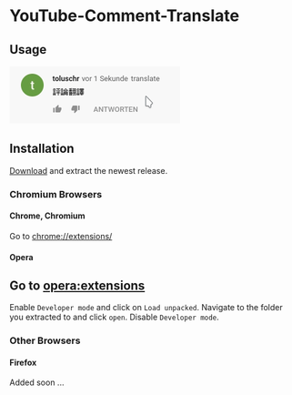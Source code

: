 # YouTube-Comment-Translate

## Usage
![](res/usage.gif)

## Installation
[Download](YouTube-Comment-Translate/releases/latest/) and extract the newest release.

### Chromium Browsers

#### Chrome, Chromium
Go to [chrome://extensions/](chrome://extensions/)

#### Opera 
Go to [opera:extensions](opera:extensions)
---
Enable `Developer mode` and click on `Load unpacked`.
Navigate to the folder you extracted to and click `open`. Disable `Developer mode`.

### Other Browsers

#### Firefox
Added soon ...
